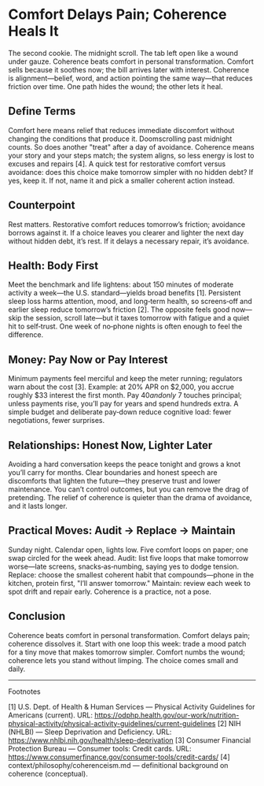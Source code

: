 <!--
provenance:
  workflow: essay_from_notes
  step: compile
  intent:
    thesis: "Coherence beats comfort in personal transformation."
    audience: "thoughtful general readers"
    stance: "argumentative"
    length_minutes: 6
    tone: "reflective, unsentimental"
  agents:
    ivy: v0.2
    s_vektor: v0.1
  inputs:
    notes: notes.example.md
    intent: intents/essay_from_notes.intent.example.yml
    outline: out/2025-10-02/coherence-vs-comfort/outline.md
    draft: out/2025-10-02/coherence-vs-comfort/draft.md
    draft_checked: out/2025-10-02/coherence-vs-comfort/draft_checked.md
    refined: out/2025-10-02/coherence-vs-comfort/refined.md
    citations: out/2025-10-02/coherence-vs-comfort/citations.md
  git_commit: 71951c3
  time_started: 2025-10-02T21:04:27Z
  time_finished: 2025-10-02T21:04:27Z
-->

# Comfort Delays Pain; Coherence Heals It

The second cookie. The midnight scroll. The tab left open like a wound under gauze. Coherence beats comfort in personal transformation. Comfort sells because it soothes now; the bill arrives later with interest. Coherence is alignment—belief, word, and action pointing the same way—that reduces friction over time. One path hides the wound; the other lets it heal.

## Define Terms

Comfort here means relief that reduces immediate discomfort without changing the conditions that produce it. Doomscrolling past midnight counts. So does another "treat" after a day of avoidance. Coherence means your story and your steps match; the system aligns, so less energy is lost to excuses and repairs [4]. A quick test for restorative comfort versus avoidance: does this choice make tomorrow simpler with no hidden debt? If yes, keep it. If not, name it and pick a smaller coherent action instead.

## Counterpoint

Rest matters. Restorative comfort reduces tomorrow’s friction; avoidance borrows against it. If a choice leaves you clearer and lighter the next day without hidden debt, it’s rest. If it delays a necessary repair, it’s avoidance.

## Health: Body First

Meet the benchmark and life lightens: about 150 minutes of moderate activity a week—the U.S. standard—yields broad benefits [1]. Persistent sleep loss harms attention, mood, and long‑term health, so screens‑off and earlier sleep reduce tomorrow’s friction [2]. The opposite feels good now—skip the session, scroll late—but it taxes tomorrow with fatigue and a quiet hit to self‑trust. One week of no‑phone nights is often enough to feel the difference.

## Money: Pay Now or Pay Interest

Minimum payments feel merciful and keep the meter running; regulators warn about the cost [3]. Example: at 20% APR on $2,000, you accrue roughly $33 interest the first month. Pay $40 and only ~$7 touches principal; unless payments rise, you’ll pay for years and spend hundreds extra. A simple budget and deliberate pay‑down reduce cognitive load: fewer negotiations, fewer surprises.

## Relationships: Honest Now, Lighter Later

Avoiding a hard conversation keeps the peace tonight and grows a knot you’ll carry for months. Clear boundaries and honest speech are discomforts that lighten the future—they preserve trust and lower maintenance. You can’t control outcomes, but you can remove the drag of pretending. The relief of coherence is quieter than the drama of avoidance, and it lasts longer.

## Practical Moves: Audit → Replace → Maintain

Sunday night. Calendar open, lights low. Five comfort loops on paper; one swap circled for the week ahead. Audit: list five loops that make tomorrow worse—late screens, snacks‑as‑numbing, saying yes to dodge tension. Replace: choose the smallest coherent habit that compounds—phone in the kitchen, protein first, "I’ll answer tomorrow." Maintain: review each week to spot drift and repair early. Coherence is a practice, not a pose.

## Conclusion

Coherence beats comfort in personal transformation. Comfort delays pain; coherence dissolves it. Start with one loop this week: trade a mood patch for a tiny move that makes tomorrow simpler. Comfort numbs the wound; coherence lets you stand without limping. The choice comes small and daily.

---

Footnotes

[1] U.S. Dept. of Health & Human Services — Physical Activity Guidelines for Americans (current). URL: https://odphp.health.gov/our-work/nutrition-physical-activity/physical-activity-guidelines/current-guidelines
[2] NIH (NHLBI) — Sleep Deprivation and Deficiency. URL: https://www.nhlbi.nih.gov/health/sleep-deprivation
[3] Consumer Financial Protection Bureau — Consumer tools: Credit cards. URL: https://www.consumerfinance.gov/consumer-tools/credit-cards/
[4] context/philosophy/coherenceism.md — definitional background on coherence (conceptual).

